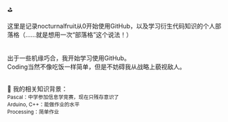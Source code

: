 

⛳️

这里是记录nocturnalfruit从0开始使用GitHub，以及学习衍生代码知识的个人部落格（……就是想用一次“部落格”这个说法！）<br>
<br>
<br>
出于一些机缘巧合，我开始学习使用GitHub。<br>
Coding当然不像吃饭一样简单，但是不妨碍我从战略上藐视敌人。
<br>
<br>

👻 我的相关知识背景：<br>
<small>Pascal：中学参加信息学竞赛，现在只残存意识了<br>
Arduino, C++：能做作业的水平<br>
Processing：简单作业</small>


